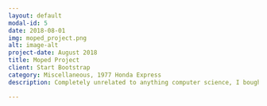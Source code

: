 ```yaml
---
layout: default
modal-id: 5
date: 2018-08-01
img: moped_project.png
alt: image-alt
project-date: August 2018
title: Moped Project
client: Start Bootstrap
category: Miscellaneous, 1977 Honda Express
description: Completely unrelated to anything computer science, I bought a broken 1977 Honda Express moped off of craigslist recently and fixed it up. I learned how to put together a carburetor and install an exhaust pipe. It fired up first try!

---
```

